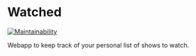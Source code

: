 # Watched

[![Maintainability](https://api.codeclimate.com/v1/badges/82bc18d477f5bfbb20c0/maintainability)](https://codeclimate.com/github/bottleneckco/watched/maintainability)

Webapp to keep track of your personal list of shows to watch.
